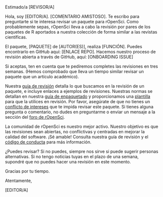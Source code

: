 Estimado/a [REVISOR/A]

Hola, soy [EDITOR/A]. [COMENTARIO AMISTOSO]. Te escribo para preguntarte si te interesa revisar un paquete para rOpenSci. Como probablemente sepas, rOpenSci lleva a cabo la revisión por pares de los paquetes de R aportados a nuestra colección de forma similar a las revistas científicas.

El paquete, [PAQUETE] de [AUTOR(ES)], realiza [FUNCIÓN]. Puedes encontrarlo en GitHub aquí: [ENLACE REPO]. Hacemos nuestro proceso de revisión abierta a través de GitHub, aquí: [ONBOARDING ISSUE]

Si aceptas, ten en cuenta que te pediremos completes las revisiones en tres semanas. (Hemos comprobado que lleva un tiempo similar revisar un paquete que un artículo académico).

Nuestra [guía de revisión][guía de revisión] detalla lo que buscamos en la revisión de un paquete, e incluye enlaces a ejemplos de revisiones. Nuestras normas se detallan en nuestra [guía de enpaquetado][guía de enpaquetado] y proporcionamos una [plantilla][plantilla] para que la utilices en revisión. Por favor, asegúrate de que no tienes un [conflicto de intereses](https://devguide.ropensci.org/policies.html#coi) que te impida revisar este paquete. Si tienes alguna pregunta o comentario, no dudes en preguntarme o enviar un mensaje a la sección  del [foro de rOpenSci][foro de rOpenSci].

La comunidad de rOpenSci es nuestro mejor activo.
Nuestro objetivo es que las revisiones sean abiertas, no conflictivas y centradas en mejorar la calidad del software.
¡Sé amable!
Consulta nuestra guía de revisión y el [código de conducta](https://ropensci.org/code-of-conduct/) para más información.

¿Puedes revisar? Si no puedes, siempre nos sirve si puede sugerir personas alternativas. Si no tengo noticias tuyas en el plazo de una semana, supondré que no puedes hacer una revisión en este momento.

Gracias por tu tiempo.

Atentamente,

[EDITOR/A]

[guía de revisión]: https://devguide.ropensci.org/reviewerguide.html
[guía de enpaquetado]: https://devguide.ropensci.org/building.html
[plantilla]: https://devguide.ropensci.org/reviewtemplate.html
[foro de rOpenSci]: https://discuss.ropensci.org/



